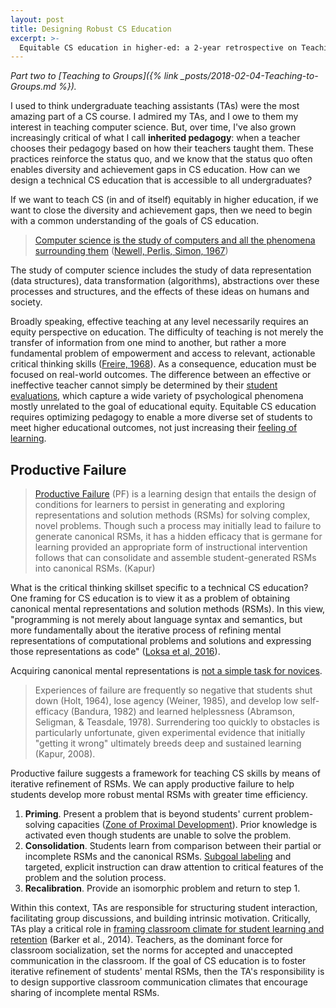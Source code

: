 ```yaml
---
layout: post
title: Designing Robust CS Education
excerpt: >-
  Equitable CS education in higher-ed: a 2-year retrospective on Teaching to Groups.
---
```


*Part two to [Teaching to Groups]({% link _posts/2018-02-04-Teaching-to-Groups.md %}).*

I used to think undergraduate teaching assistants (TAs) were the most amazing part of a CS course. I admired my TAs, and I owe to them my interest in teaching computer science. But, over time, I've also grown increasingly critical of what I call **inherited pedagogy**: when a teacher chooses their pedagogy based on how their teachers taught them. These practices reinforce the status quo, and we know that the status quo often enables diversity and achievement gaps in CS education. How can we design a technical CS education that is accessible to all undergraduates?

If we want to teach CS (in and of itself) equitably in higher education, if we want to close the diversity and achievement gaps, then we need to begin with a common understanding of the goals of CS education.

> [Computer science is the study of computers and all the phenomena surrounding them][] ([Newell, Perlis, Simon, 1967][])

[Computer science is the study of computers and all the phenomena surrounding them]: https://computinged.wordpress.com/2016/02/01/computer-science-is-the-study-of-computers-and-all-the-phenomena-surrounding-them/
[Newell, Perlis, Simon, 1967]: https://science.sciencemag.org/content/157/3795/1373.3

The study of computer science includes the study of data representation (data structures), data transformation (algorithms), abstractions over these processes and structures, and the effects of these ideas on humans and society.

Broadly speaking, effective teaching at any level necessarily requires an equity perspective on education. The difficulty of teaching is not merely the transfer of information from one mind to another, but rather a more fundamental problem of empowerment and access to relevant, actionable critical thinking skills ([Freire, 1968][]). As a consequence, education must be focused on real-world outcomes. The difference between an effective or ineffective teacher cannot simply be determined by their [student evaluations][], which capture a wide variety of psychological phenomena mostly unrelated to the goal of educational equity. Equitable CS education requires optimizing pedagogy to enable a more diverse set of students to meet higher educational outcomes, not just increasing their [feeling of learning][].

[Freire, 1968]: https://patitsas.github.io/2016/01/28/On-Paulo-Freire-and-seeing-computing-as-literacy/
[student evaluations]: https://www.stat.berkeley.edu/~stark/Preprints/setNotes19.pdf
[feeling of learning]: https://www.pnas.org/content/116/39/19251

## Productive Failure

> [Productive Failure][] (PF) is a learning design that entails the design of conditions for learners to persist in generating and exploring representations and solution methods (RSMs) for solving complex, novel problems. Though such a process may initially lead to failure to generate canonical RSMs, it has a hidden efficacy that is germane for learning provided an appropriate form of instructional intervention follows that can consolidate and assemble student-generated RSMs into canonical RSMs. (Kapur)

[productive failure]: https://www.manukapur.com/productive-failure/

What is the critical thinking skillset specific to a technical CS education? One framing for CS education is to view it as a problem of obtaining canonical mental representations and solution methods (RSMs). In this view, "programming is not merely about language syntax and semantics, but more fundamentally about the iterative process of refining mental representations of computational problems and solutions and expressing those representations as code" ([Loksa et al, 2016][]).

[Loksa et al, 2016]: https://dl.acm.org/citation.cfm?id=2858252

Acquiring canonical mental representations is [not a simple task for novices][debugging failure].

> Experiences of failure are frequently so negative that students shut down (Holt, 1964), lose agency (Weiner, 1985), and develop low self-efficacy (Bandura, 1982) and learned helplessness (Abramson, Seligman, & Teasdale, 1978). Surrendering too quickly to obstacles is particularly unfortunate, given experimental evidence that initially "getting it wrong" ultimately breeds deep and sustained learning (Kapur, 2008).

[debugging failure]: https://edrl.berkeley.edu/projects/debugging-failure/

Productive failure suggests a framework for teaching CS skills by means of iterative refinement of RSMs. We can apply productive failure to help students develop more robust mental RSMs with greater time efficiency.

1. **Priming**. Present a problem that is beyond students' current problem-solving capacities ([Zone of Proximal Development][]). Prior knowledge is activated even though students are unable to solve the problem.
2. **Consolidation**. Students learn from comparison between their partial or incomplete RSMs and the canonical RSMs. [Subgoal labeling][] and targeted, explicit instruction can draw attention to critical features of the problem and the solution process.
3. **Recalibration**. Provide an isomorphic problem and return to step 1.

[Zone of Proximal Development]: https://en.wikipedia.org/wiki/Zone_of_proximal_development
[Subgoal labeling]: https://dl.acm.org/citation.cfm?id=2361291

Within this context, TAs are responsible for structuring student interaction, facilitating group discussions, and building intrinsic motivation. Critically, TAs play a critical role in [framing classroom climate for student learning and retention][classroom climate] (Barker et al., 2014). Teachers, as the dominant force for classroom socialization, set the norms for accepted and unaccepted communication in the classroom. If the goal of CS education is to foster iterative refinement of students' mental RSMs, then the TA's responsibility is to design supportive classroom communication climates that encourage sharing of incomplete mental RSMs.

[classroom climate]: https://dl.acm.org/citation.cfm?id=2538959
